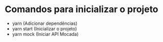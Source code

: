 # Comandos para inicializar o projeto

- yarn (Adicionar dependências)
- yarn start (Inicializar o projeto)
- yarn mock (Iniciar API Mocada)
